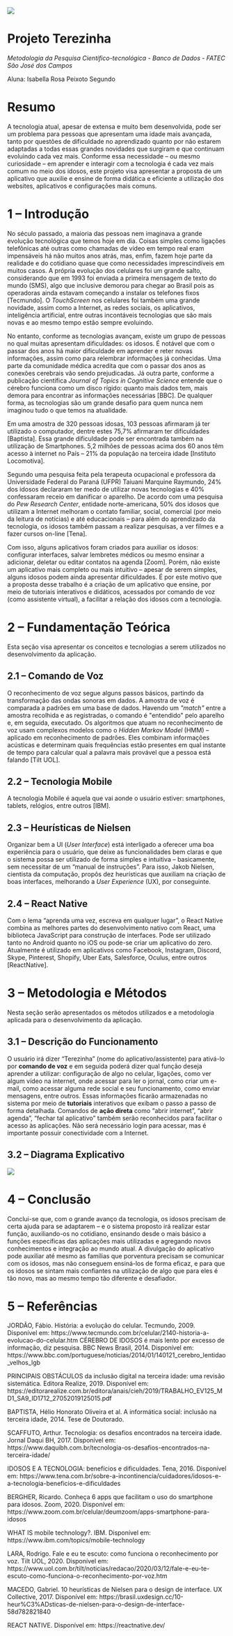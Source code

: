 <img src="/Capa.png">

# Projeto Terezinha

<p><i> Metodologia da Pesquisa Científico-tecnológica - Banco de Dados - FATEC São José dos Campos </i></p>
<p>Aluna: Isabella Rosa Peixoto Segundo</p>

# Resumo
<p> A tecnologia atual, apesar de extensa e muito bem desenvolvida, pode ser um problema para pessoas que apresentam uma idade mais avançada, tanto por questões de dificuldade no aprendizado quanto por não estarem adaptadas a todas essas grandes novidades que surgiram e que continuam evoluindo cada vez mais. Conforme essa necessidade – ou mesmo curiosidade – em aprender e interagir com a tecnologia é cada vez mais comum no meio dos idosos, este projeto visa apresentar a proposta de um aplicativo que auxilie e ensine de forma didática e eficiente a utilização dos websites, aplicativos e configurações mais comuns. </p>

# 1 – Introdução
<p> No século passado, a maioria das pessoas nem imaginava a grande evolução tecnológica que temos hoje em dia. Coisas simples como ligações telefônicas até outras como chamadas de vídeo em tempo real eram impensáveis há não muitos anos atrás, mas, enfim, fazem hoje parte da realidade e do cotidiano quase que como necessidades imprescindíveis em muitos casos. A própria evolução dos celulares foi um grande salto, considerando que em 1993 foi enviada a primeira mensagem de texto do mundo (SMS), algo que inclusive demorou para chegar ao Brasil pois as operadoras ainda estavam começando a instalar os telefones fixos [Tecmundo]. O <i>TouchScreen</i> nos celulares foi também uma grande novidade, assim como a Internet, as redes sociais, os aplicativos, inteligência artificial, entre outras incontáveis tecnologias que são mais novas e ao mesmo tempo estão sempre evoluindo. </p>

<p> No entanto, conforme as tecnologias avançam, existe um grupo de pessoas no qual muitas apresentam dificuldades: os idosos. É notável que com o passar dos anos há maior dificuldade em aprender e reter novas informações, assim como para relembrar informações já conhecidas. Uma parte da comunidade médica acredita que com o passar dos anos as conexões cerebrais vão sendo prejudicadas. Já outra parte, conforme a publicação científica <i>Journal of Topics in Cognitive Science</i> entende que o cérebro funciona como um disco rígido: quanto mais dados tem, mais demora para encontrar as informações necessárias [BBC]. De qualquer forma, as tecnologias são um grande desafio para quem nunca nem imaginou tudo o que temos na atualidade. </p>

<p> Em uma amostra de 320 pessoas idosas, 103 pessoas afirmaram já ter utilizado o computador, dentre estes 75,7% afirmaram ter dificuldades [Baptista]. Essa grande dificuldade pode ser encontrada também na utilização de Smartphones. 5,2 milhões de pessoas acima dos 60 anos têm acesso à internet no País – 21% da população na terceira idade [Instituto Locomotiva]. </p>

<p> Segundo uma pesquisa feita pela terapeuta ocupacional e professora da Universidade Federal do Paraná (UFPR) Taiuani Marquine Raymundo, 24% dos idosos declararam ter medo de utilizar novas tecnologias e 40% confessaram receio em danificar o aparelho. De acordo com uma pesquisa do <i>Pew Research Center</i>, entidade norte-americana, 50% dos idosos que utilizam a Internet melhoram o contato familiar, social, comercial (por meio da leitura de notícias) e até educacionais – para além do aprendizado da tecnologia, os idosos também passam a realizar pesquisas, a ver filmes e a fazer cursos on-line [Tena]. </p>

<p> Com isso, alguns aplicativos foram criados para auxiliar os idosos: configurar interfaces, salvar lembretes médicos ou mesmo ensinar a adicionar, deletar ou editar contatos na agenda [Zoom]. Porém, não existe um aplicativo mais completo ou mais intuitivo – apesar de serem simples, alguns idosos podem ainda apresentar dificuldades. É por este motivo que a proposta desse trabalho é a criação de um aplicativo que ensine, por meio de tutoriais interativos e didáticos, acessados por comando de voz (como assistente virtual), a facilitar a relação dos idosos com a tecnologia. </p>

# 2 – Fundamentação Teórica
<p> Esta seção visa apresentar os conceitos e tecnologias a serem utilizados no desenvolvimento da aplicação. </p>

## 2.1 – Comando de Voz
<p> O reconhecimento de voz segue alguns passos básicos, partindo da transformação das ondas sonoras em dados. A amostra de voz é comparada a padrões em uma base de dados. Havendo um <i>"match"</i> entre a amostra recolhida e as registradas, o comando é "entendido" pelo aparelho e, em seguida, executado. Os algoritmos que atuam no reconhecimento de voz usam complexos modelos como o <i>Hidden Markov Model</i> (HMM) – aplicado em reconhecimento de padrões. Eles combinam informações acústicas e determinam quais frequências estão presentes em qual instante de tempo para calcular qual a palavra mais provável que a pessoa está falando [Tilt UOL]. </p>

## 2.2 – Tecnologia Mobile
<p> A tecnologia Mobile é aquela que vai aonde o usuário estiver: smartphones, tablets, relógios, entre outros [IBM]. </p>

## 2.3 – Heurísticas de Nielsen
<p> Organizar bem a UI (<i>User Interface</i>) está interligado a oferecer uma boa experiência para o usuário, que deixe as funcionalidades bem claras e que o sistema possa ser utilizado de forma simples e intuitiva – basicamente, sem necessitar de um “manual de instruções”. Para isso, Jakob Nielsen, cientista da computação, propôs dez heurísticas que auxiliam na criação de boas interfaces, melhorando a <i>User Experience</i> (UX), por conseguinte. </p>

## 2.4 – React Native
<p> Com o lema “aprenda uma vez, escreva em qualquer lugar”, o React Native combina as melhores partes do desenvolvimento nativo com React, uma biblioteca JavaScript para construção de interfaces. Pode ser utilizado tanto no Android quanto no iOS ou pode-se criar um aplicativo do zero. Atualmente é utilizado em aplicativos como Facebook, Instagram, Discord, Skype, Pinterest, Shopify, Uber Eats, Salesforce, Oculus, entre outros [ReactNative]. </p>

# 3 – Metodologia e Métodos
<p> Nesta seção serão apresentados os métodos utilizados e a metodologia aplicada para o desenvolvimento da aplicação. </p>

## 3.1 – Descrição do Funcionamento
<p> O usuário irá dizer “Terezinha” (nome do aplicativo/assistente) para ativá-lo por <b>comando de voz</b> e em seguida poderá dizer qual função deseja aprender a utilizar: configuração de algo no celular, ligações, como ver algum vídeo na internet, onde acessar para ler o jornal, como criar um e-mail, como acessar alguma rede social e seu funcionamento, como enviar mensagens, entre outros. Essas informações ficarão armazenadas no sistema por meio de <b>tutoriais</b> interativos que exibam o passo a passo de forma detalhada. Comandos de <b>ação direta</b> como “abrir internet”, “abrir agenda”, “fechar tal aplicativo” também serão reconhecidos para facilitar o acesso às aplicações. Não será necessário login para acessar, mas é importante possuir conectividade com a Internet. </p>

## 3.2 – Diagrama Explicativo
<img src="/Diagrama.png">

# 4 – Conclusão
<p> Conclui-se que, com o grande avanço da tecnologia, os idosos precisam de certa ajuda para se adaptarem – e o sistema proposto irá realizar estar função, auxiliando-os no cotidiano, ensinando desde o mais básico a funções específicas das aplicações mais utilizadas e agregando novos conhecimentos e integração ao mundo atual. A divulgação do aplicativo pode auxiliar até mesmo as famílias que porventura precisam se comunicar com os idosos, mas não conseguem ensiná-los de forma eficaz, e para que os idosos se sintam mais confiantes na utilização de algo que para eles é tão novo, mas ao mesmo tempo tão diferente e desafiador. </p>

# 5 – Referências
<p>JORDÃO, Fábio. História: a evolução do celular. Tecmundo, 2009. Disponível em: https://www.tecmundo.com.br/celular/2140-historia-a-evolucao-do-celular.htm
CÉREBRO DE IDOSOS é mais lento por excesso de informação, diz pesquisa. BBC News Brasil, 2014. Disponível em: https://www.bbc.com/portuguese/noticias/2014/01/140121_cerebro_lentidao_velhos_lgb </p>
<p>PRINCIPAIS OBSTÁCULOS da inclusão digital na terceira idade: uma revisão sistemática. Editora Realize, 2019. Disponível em: https://editorarealize.com.br/editora/anais/cieh/2019/TRABALHO_EV125_MD1_SA9_ID1712_27052019125015.pdf </p>
<p>BAPTISTA, Hélio Honorato Oliveira et al. A informática social: inclusão na terceira idade, 2014. Tese de Doutorado. </p>
<p>SCAFFUTO, Arthur. Tecnologia: os desafios encontrados na terceira idade. Jornal Daqui BH, 2017. Disponível em: https://www.daquibh.com.br/tecnologia-os-desafios-encontrados-na-terceira-idade/ </p>
<p>IDOSOS E A TECNOLOGIA: benefícios e dificuldades. Tena, 2016. Disponível em: https://www.tena.com.br/sobre-a-incontinencia/cuidadores/idosos-e-a-tecnologia-beneficios-e-dificuldades </p>
<p>BERGHER, Ricardo. Conheça 6 apps que facilitam o uso do smartphone para idosos. Zoom, 2020. Disponível em: https://www.zoom.com.br/celular/deumzoom/apps-smartphone-para-idosos </p>
<p>WHAT IS mobile technology?. IBM. Disponível em: https://www.ibm.com/topics/mobile-technology </p>
<p>LARA, Rodrigo. Fale e eu te escuto: como funciona o reconhecimento por voz. Tilt UOL, 2020. Disponível em: https://www.uol.com.br/tilt/noticias/redacao/2020/03/12/fale-e-eu-te-escuto-como-funciona-o-reconhecimento-por-voz.htm </p>
<p>MACEDO, Gabriel. 10 heurísticas de Nielsen para o design de interface. UX Collective, 2017. Disponível em: https://brasil.uxdesign.cc/10-heur%C3%ADsticas-de-nielsen-para-o-design-de-interface-58d782821840 </p>
<p>REACT NATIVE. Disponível em: https://reactnative.dev/
